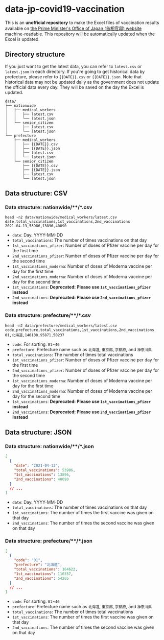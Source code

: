 # data-jp-covid19-vaccination

This is an **unofficial repository** to make the Excel files of vaccination results available on [the Prime Minister's Office of Japan (首相官邸) website](https://www.kantei.go.jp/jp/headline/kansensho/vaccine.html) machine-readable. This repository will be automatically updated when the Excel is updated.

## Directory structure

If you just want to get the latest data, you can refer to `latest.csv` or `latest.json` in each directory. If you're going to get historical data by prefecture, please refer to `{{DATE}}.csv` or `{{DATE}}.json`. Note that historical data may not be updated daily as the government does not update the official data every day. They will be saved on the day the Excel is updated.

```
data/
├── nationwide
│   ├── medical_workers
│   │   ├── latest.csv
│   │   └── latest.json
│   └── senior_citizen
│       ├── latest.csv
│       └── latest.json
└── prefecture
    ├── medical_workers
    │   ├── {{DATE}}.csv
    │   ├── {{DATE}}.json
    │   ├── latest.csv
    │   └── latest.json
    └── senior_citizen
        ├── {{DATE}}.csv
        ├── {{DATE}}.json
        ├── latest.csv
        └── latest.json
```

## Data structure: CSV

### Data structure: nationwide/\*\*/\*.csv

```
head -n2 data/nationwide/medical_workers/latest.csv
date,total_vaccinations,1st_vaccinations,2nd_vaccinations
2021-04-13,53986,13896,40090
```

- `date`: Day. YYYY-MM-DD
- `total_vaccinations`: The number of times vaccinations on that day
- `1st_vaccinations_pfizer`: Number of doses of Pfizer vaccine per day for the first time
- `2nd_vaccinations_pfizer`: Number of doses of Pfizer vaccine per day for the second time
- `1st_vaccinations_moderna`: Number of doses of Moderna vaccine per day for the first time
- `2nd_vaccinations_moderna`: Number of doses of Moderna vaccine per day for the second time
- `1st_vaccinations`: **Deprecated: Please use `1st_vaccinations_pfizer` instead**
- `2nd_vaccinations`: **Deprecated: Please use `2nd_vaccinations_pfizer` instead**

### Data structure: prefecture/\*\*/\*.csv

```
head -n2 data/prefecture/medical_workers/latest.csv
code,prefecture,total_vaccinations,1st_vaccinations,2nd_vaccinations
01,北海道,146108,95871,50237
```

- `code`: For sorting. `01`~`46`
- `prefecture`: Prefecture name such as `北海道`, `東京都`, `京都府`, and `神奈川県`
- `total_vaccinations`: The number of times total vaccinations
- `1st_vaccinations_pfizer`: Number of doses of Pfizer vaccine per day for the first time
- `2nd_vaccinations_pfizer`: Number of doses of Pfizer vaccine per day for the second time
- `1st_vaccinations_moderna`: Number of doses of Moderna vaccine per day for the first time
- `2nd_vaccinations_moderna`: Number of doses of Moderna vaccine per day for the second time
- `1st_vaccinations`: **Deprecated: Please use `1st_vaccinations_pfizer` instead**
- `2nd_vaccinations`: **Deprecated: Please use `2nd_vaccinations_pfizer` instead**

## Data structure: JSON

### Data structure: nationwide/\*\*/\*.json

```json
[
  {
    "date": "2021-04-13",
    "total_vaccinations": 53986,
    "1st_vaccinations": 13896,
    "2nd_vaccinations": 40090
  }
  // ...
]
```

- `date`: Day. YYYY-MM-DD
- `total_vaccinations`: The number of times vaccinations on that day
- `1st_vaccinations`: The number of times the first vaccine was given on that day
- `2nd_vaccinations`: The number of times the second vaccine was given on that day

### Data structure: prefecture/\*\*/\*.json

```json
[
  {
    "code": "01",
    "prefecture": "北海道",
    "total_vaccinations": 164622,
    "1st_vaccinations": 110357,
    "2nd_vaccinations": 54265
  }
  // ...
]
```

- `code`: For sorting. `01`~`46`
- `prefecture`: Prefecture name such as `北海道`, `東京都`, `京都府`, and `神奈川県`
- `total_vaccinations`: The number of times total vaccinations
- `1st_vaccinations`: The number of times the first vaccine was given on that day
- `2nd_vaccinations`: The number of times the second vaccine was given on that day
